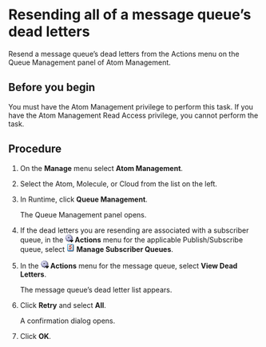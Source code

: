 # Resending all of a message queue’s dead letters 

<head>
  <meta name="guidename" content="Integration"/>
  <meta name="context" content="GUID-1b7a5592-df0f-4041-90aa-5a997199a071"/>
</head>


Resend a message queue’s dead letters from the Actions menu on the Queue Management panel of Atom Management.

## Before you begin

You must have the Atom Management privilege to perform this task. If you have the Atom Management Read Access privilege, you cannot perform the task.

## Procedure

1.  On the **Manage** menu select **Atom Management**.

2.  Select the Atom, Molecule, or Cloud from the list on the left.

3.  In Runtime, click **Queue Management**.

    The Queue Management panel opens.

4.  If the dead letters you are resending are associated with a subscriber queue, in the **![](../Images/main-ic-gear-blue-and-arrow-black-16_188e61d7-2204-48ad-b085-15fa4a70615d.jpg) Actions** menu for the applicable Publish/Subscribe queue, select **![](../Images/main-ic-document-with-two-red-checkmarks-16_839b7a6c-7f81-4605-8fea-034697f24074.jpg) Manage Subscriber Queues**.

5.  In the **![](../Images/main-ic-gear-blue-and-arrow-black-16_188e61d7-2204-48ad-b085-15fa4a70615d.jpg) Actions** menu for the message queue, select **View Dead Letters**.

    The message queue’s dead letter list appears.

6.  Click **Retry** and select **All**.

    A confirmation dialog opens.

7.  Click **OK**.